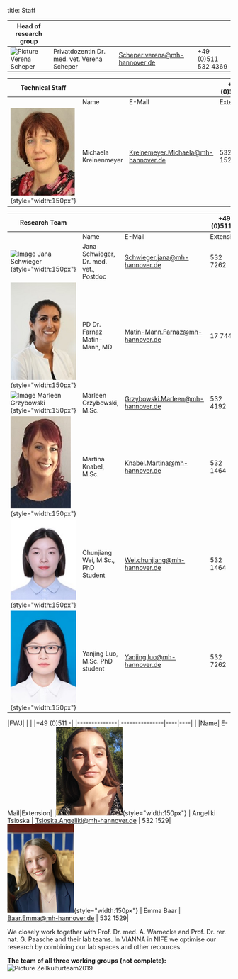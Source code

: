 title: Staff

|Head of research group|        |    |    |
|--------------|:---------------|----|----|
|![Picture Verena Scheper](Verena.jpg)                            |Privatdozentin Dr. med. vet. Verena Scheper |Scheper.verena@mh-hannover.de    | +49 (0)511 532 4369 |


|Technical Staff|               |    |+49 (0)511 -|
|--------------|:---------------|----|----|
|   |Name| E-Mail|Extension|
|![Kreienmeyer Michaela](Michaela.jpg){style="width:150px"}       | Michaela Kreinenmeyer	                     | Kreinemeyer.Michaela@mh-hannover.de | 532 1525|

|Research Team |                |    |+49 (0)511 -|
|--------------|:---------------|----|----|
|   |Name| E-Mail|Extension|
| ![Image Jana Schwieger](Schwieger.jpg){style="width:150px"}     | Jana Schwieger, Dr. med. vet., Postdoc     | Schwieger.jana@mh-hannover.de       |532 7262|
| ![Image Farnaz Matin](MatinF.jpg){style="width:150px"}          | PD Dr. Farnaz Matin-Mann, MD               | Matin-Mann.Farnaz@mh-hannover.de    | 17 7443| 
| ![Image Marleen Grzybowski](Grzybowski.jpg){style="width:150px"}| Marleen Grzybowski, M.Sc.                  | Grzybowski.Marleen@mh-hannover.de   | 532 4192|
| ![Image Martina Knabel](Knabel.JPG){style="width:150px"}        | Martina Knabel, M.Sc.                      | Knabel.Martina@mh-hannover.de       | 532 1464 |
| ![Image Chunjiang Wei](suzy1.jpg){style="width:150px"}          | Chunjiang Wei, M.Sc., PhD Student          | Wei.chunjiang@mh-hannover.de        | 532 1464|
| ![Image Yanjing Luo](Yanjing2.jpg){style="width:150px"}         | Yanjing Luo, M.Sc. PhD student             | Yanjing.luo@mh-hannover.de          | 532 7262| 

|FWJ|          |                |    |+49 (0)511 -|
|--------------|:---------------|----|----|
|   |Name| E-Mail|Extension|
|![Image Angeliki Tsioka](Angeliki_2.jpg){style="width:150px"}    | Angeliki Tsioska                       | Tsioska.Angeliki@mh-hannover.de     | 532 1529|
![Image Emma Baar](Emma_2.jpg){style="width:150px"}               | Emma Baar                              | Baar.Emma@mh-hannover.de            | 532 1529|



We closely work together with Prof. Dr. med. A. Warnecke and Prof. Dr. rer. nat. G. Paasche and their lab teams. In VIANNA in NIFE we optimise our research by combining our lab spaces and other recources. 

**The team of all three working groups (not complete):** 
![Picture Zellkulturteam2019](Zellkulturteam2019.jpg)  
